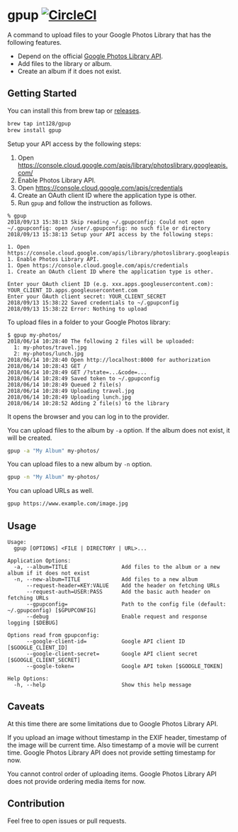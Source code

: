 # gpup [![CircleCI](https://circleci.com/gh/int128/gpup.svg?style=shield)](https://circleci.com/gh/int128/gpup)

A command to upload files to your Google Photos Library that has the following features.

- Depend on the official [Google Photos Library API](https://developers.google.com/photos/library/guides/get-started).
- Add files to the library or album.
- Create an album if it does not exist.


## Getting Started

You can install this from brew tap or [releases](https://github.com/int128/gpup/releases).

```sh
brew tap int128/gpup
brew install gpup
```

Setup your API access by the following steps:

1. Open https://console.cloud.google.com/apis/library/photoslibrary.googleapis.com/
1. Enable Photos Library API.
1. Open https://console.cloud.google.com/apis/credentials
1. Create an OAuth client ID where the application type is other.
1. Run `gpup` and follow the instruction as follows.

```
% gpup
2018/09/13 15:38:13 Skip reading ~/.gpupconfig: Could not open ~/.gpupconfig: open /user/.gpupconfig: no such file or directory
2018/09/13 15:38:13 Setup your API access by the following steps:

1. Open https://console.cloud.google.com/apis/library/photoslibrary.googleapis.com/
1. Enable Photos Library API.
1. Open https://console.cloud.google.com/apis/credentials
1. Create an OAuth client ID where the application type is other.

Enter your OAuth client ID (e.g. xxx.apps.googleusercontent.com): YOUR_CLIENT_ID.apps.googleusercontent.com
Enter your OAuth client secret: YOUR_CLIENT_SECRET
2018/09/13 15:38:22 Saved credentials to ~/.gpupconfig
2018/09/13 15:38:22 Error: Nothing to upload
```

To upload files in a folder to your Google Photos library:

```
$ gpup my-photos/
2018/06/14 10:28:40 The following 2 files will be uploaded:
  1: my-photos/travel.jpg
  2: my-photos/lunch.jpg
2018/06/14 10:28:40 Open http://localhost:8000 for authorization
2018/06/14 10:28:43 GET /
2018/06/14 10:28:49 GET /?state=...&code=...
2018/06/14 10:28:49 Saved token to ~/.gpupconfig
2018/06/14 10:28:49 Queued 2 file(s)
2018/06/14 10:28:49 Uploading travel.jpg
2018/06/14 10:28:49 Uploading lunch.jpg
2018/06/14 10:28:52 Adding 2 file(s) to the library
```

It opens the browser and you can log in to the provider.

You can upload files to the album by `-a` option.
If the album does not exist, it will be created.

```sh
gpup -a "My Album" my-photos/
```

You can upload files to a new album by `-n` option.

```sh
gpup -n "My Album" my-photos/
```

You can upload URLs as well.

```sh
gpup https://www.example.com/image.jpg
```


## Usage

```
Usage:
  gpup [OPTIONS] <FILE | DIRECTORY | URL>...

Application Options:
  -a, --album=TITLE                 Add files to the album or a new album if it does not exist
  -n, --new-album=TITLE             Add files to a new album
      --request-header=KEY:VALUE    Add the header on fetching URLs
      --request-auth=USER:PASS      Add the basic auth header on fetching URLs
      --gpupconfig=                 Path to the config file (default: ~/.gpupconfig) [$GPUPCONFIG]
      --debug                       Enable request and response logging [$DEBUG]

Options read from gpupconfig:
      --google-client-id=           Google API client ID [$GOOGLE_CLIENT_ID]
      --google-client-secret=       Google API client secret [$GOOGLE_CLIENT_SECRET]
      --google-token=               Google API token [$GOOGLE_TOKEN]

Help Options:
  -h, --help                        Show this help message
```


## Caveats

At this time there are some limitations due to Google Photos Library API.

If you upload an image without timestamp in the EXIF header, timestamp of the image will be current time.
Also timestamp of a movie will be current time.
Google Photos Library API does not provide setting timestamp for now.

You cannot control order of uploading items.
Google Photos Library API does not provide ordering media items for now.


## Contribution

Feel free to open issues or pull requests.

